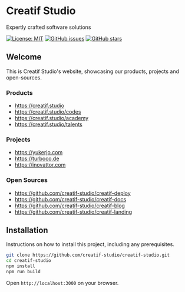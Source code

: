 # Creatif Studio
Expertly crafted software solutions

[![License: MIT](https://img.shields.io/badge/License-MIT-yellow.svg)](https://opensource.org/licenses/MIT)
[![GitHub issues](https://img.shields.io/github/issues/creatif-studio/creatif-studio)](https://github.com/creatif-studio/creatif-studio/issues)
[![GitHub stars](https://img.shields.io/github/stars/creatif-studio/creatif-studio)](https://github.com/creatif-studio/creatif-studio/stargazers)

## Welcome
This is Creatif Studio's website, showcasing our products, projects and open-sources.

### Products
- https://creatif.studio
- https://creatif.studio/codes
- https://creatif.studio/academy
- https://creatif.studio/talents

### Projects
- https://yukerjo.com
- https://turboco.de
- https://inovattor.com

### Open Sources
- https://github.com/creatif-studio/creatif-deploy
- https://github.com/creatif-studio/creatif-docs
- https://github.com/creatif-studio/creatif-blog
- https://github.com/creatif-studio/creatif-landing

## Installation
Instructions on how to install this project, including any prerequisites.

```bash
git clone https://github.com/creatif-studio/creatif-studio.git
cd creatif-studio
npm install
npm run build
```

Open `http://localhost:3000` on your browser.
